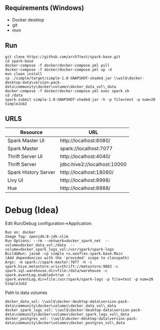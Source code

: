 ## Requirements (Windows)
- Docker desktop
- git
- mvn


## Run
```shell
git clone https://github.com/arch7tect/spark-base.git
cd spark-base
docker-compose -f docker/docker-compose.yml pull
docker-compose -f docker/docker-compose.yml up -d
mvn clean install
cp ./simple/target/simple-1.0-SNAPSHOT-shaded.jar \\wsl$\docker-desktop-data\version-pack-data\community\docker\volumes\docker_data_vol\_data
docker-compose -f docker/docker-compose.yml exec spark sh
cd /data
spark-submit simple-1.0-SNAPSHOT-shaded.jar -h -p file=test -p num=20 SimpleJob2
```

## URLS
Resource|URL
------|---
Spark Master UI|http://localhost:8080/
Spark Master|spark://localhost:7077
Thrift Server UI|http://localhost:4040/
Thrift Server|jdbc:hive2://localhost:10000
Spark History Server|http://localhost:18080/
Livy UI|http://localhost:8998/
Hue|http://localhost:8888/

# Debug (Idea)
Edit Run/Debug configuration->Application:
```shell
Run on: docker
Image Tag: openjdk:8-jdk-slim
Run Options: --rm --network=docker_spark_net  --volume=docker_data_vol:/data  --volume=docker_spark_logs_vol:/usr/spark/spark-logs
Build&Run: java8 -cp simple ru.neoflex.spark.base.Main 
(Add dependencies with the 'provided' scope to classpath)
Args: -m spark://spark-master:7077 -h -c spark.hive.metastore.uris=thrift://metastore:9083 -c spark.sql.warehouse.dir=file:/data/warehouse -c spark.eventLog.enabled=true -c spark.eventLog.dir=file:/usr/spark/spark-logs -p file=test -p num=20 SimpleJob2
```
Path to data volumes
```shell
docker_data_vol: \\wsl$\docker-desktop-data\version-pack-data\community\docker\volumes\docker_data_vol\_data
docker_spark_logs_vol: \\wsl$\docker-desktop-data\version-pack-data\community\docker\volumes\docker_spark_logs_vol\_data
docker_postgres_vol: \\wsl$\docker-desktop-data\version-pack-data\community\docker\volumes\docker_postgres_vol\_data
```